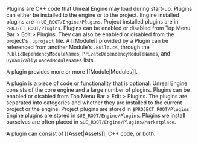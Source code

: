 Plugins are C++ code that Unreal Engine may load during start-up.
Plugins can either be installed to the engine or to the project.
Engine installed plugins are in `UE_ROOT/Engine/Plugins`.
Project installed plugins are in `PROJECT_ROOT/Plugins`.
Plugins can be enabled or disabled from Top Menu Bar > Edit > Plugins.
They can also be enabled or disabled from the project's `.uproject` file.
A [[Module]] provided by a Plugin can be referenced from another Module's `.Build.cs`,
through the `PublicDependencyModuleNames`, `PrivateDependencyModuleNames`, and `DynamicallyLoadedModuleNames` lists.

A plugin provides more or more [[Module|Modules]].


A plugin is a piece of code or functionality that is optional.
Unreal Engine consists of the core engine and a large number of plugins.
Plugins can be enabled or disabled from Top Menu Bar > Edit > Plugins.
The plugins are separated into categories and whether they are installed to the current project or the engine.
Project plugins are stored in `$PROJECT_ROOT/Plugins`.
Engine plugins are stored in `$UE_ROOT/Engine/Plugins`.
Plugins we install ourselves are often placed in `$UE_ROOT/Engine/Plugins/Marketplace`.

A plugin can consist of [[Asset|Assets]], C++ code, or both.
